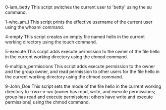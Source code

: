0-iam_betty
This script switches the current user to 'betty' using the su command.

1-who_am_i
This script prints the effective username of the current user using the whoami command.

4-empty
This script creates an empty file named hello in the current working directory using the touch command.

5-execute
This script adds execute permission to the owner of the file hello in the current working directory using the chmod command.

6-multiple_permissions
This script adds execute permission to the owner and the group owner, and read permission to other users for the file hello in the current working directory using the chmod command.

9-John_Doe
This script sets the mode of the file hello in the current working directory to -rwxr-x-wx (owner has read, write, and execute permissions; group has read and execute permissions; others have write and execute permissions) using the chmod command.
